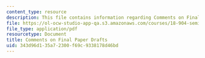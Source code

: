 ```yaml
---
content_type: resource
description: This file contains information regarding Comments on Final Paper Drafts.
file: https://ol-ocw-studio-app-qa.s3.amazonaws.com/courses/18-904-seminar-in-topology-spring-2011/343d96d135a72300f69c9338178d46bd_MIT18_904S11_final.pdf
file_type: application/pdf
resourcetype: Document
title: Comments on Final Paper Drafts
uid: 343d96d1-35a7-2300-f69c-9338178d46bd
---
```

